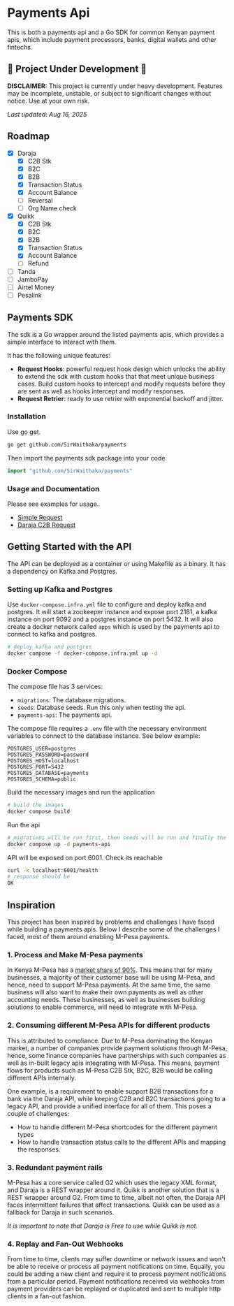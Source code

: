 # Payments Api

This is both a payments api and a Go SDK for common Kenyan payment apis, which include payment processors, banks,
digital wallets and other fintechs.

## 🚧 Project Under Development 🚧

**DISCLAIMER:** This project is currently under heavy development. Features may be incomplete, unstable, or subject to 
significant changes without notice. Use at your own risk.

_Last updated: Aug 16, 2025_

## Roadmap
- [x] Daraja
  - [x] C2B Stk
  - [x] B2C
  - [x] B2B
  - [x] Transaction Status
  - [x] Account Balance
  - [ ] Reversal
  - [ ] Org Name check
- [x] Quikk
  - [x] C2B Stk
  - [x] B2C
  - [x] B2B
  - [x] Transaction Status
  - [x] Account Balance
  - [ ] Refund
- [ ] Tanda
- [ ] JamboPay
- [ ] Airtel Money
- [ ] Pesalink

## Payments SDK
The sdk is a Go wrapper around the listed payments apis, which provides a simple interface to interact with them.

It has the following unique features:
- **Request Hooks**: powerful request hook design which unlocks the ability to extend the sdk with custom hooks that 
that meet unique business cases. Build custom hooks to intercept and modify requests before they are sent as well as hooks
intercept and modify responses.
- **Request Retrier**: ready to use retrier with exponential backoff and jitter.

### Installation
Use go get.
```bash
go get github.com/SirWaithaka/payments
```

Then import the payments sdk package into your code
```go
import "github.com/SirWaithaka/payments"
```

### Usage and Documentation
Please see examples for usage.
- [Simple Request](https://github.com/SirWaithaka/payments/blob/main/examples/simple/main.go)
- [Daraja C2B Request](https://github.com/SirWaithaka/payments/blob/main/examples/daraja/main.go)


## Getting Started with the API

The API can be deployed as a container or using Makefile as a binary. It has a dependency on Kafka and Postgres. 

### Setting up Kafka and Postgres
Use `docker-compose.infra.yml` file to configure and deploy kafka and postgres. It will start a zookeeper instance and expose
port 2181, a kafka instance on port 9092 and a postgres instance on port 5432. It will also create a docker network called
`apps` which is used by the payments api to connect to kafka and postgres.

```bash
# deploy kafka and postgres
docker compose -f docker-compose.infra.yml up -d
```

### Docker Compose
The compose file has 3 services:
- `migrations`: The database migrations.
- `seeds`: Database seeds. Run this only when testing the api.
- `payments-api`: The payments api.

The compose file requires a `.env` file with the necessary environment variables to connect to the database
instance. See below example:

```env
POSTGRES_USER=postgres
POSTGRES_PASSWORD=password
POSTGRES_HOST=localhost
POSTGRES_PORT=5432
POSTGRES_DATABASE=payments
POSTGRES_SCHEMA=public
```

Build the necessary images and run the application
```bash
# build the images
docker compose build 
```

Run the api
```bash
# migrations will be run first, then seeds will be run and finally the api will be started
docker compose up -d payments-api
```

API will be exposed on port 6001. Check its reachable
```bash
curl -k localhost:6001/health
# response should be
OK
```

## Inspiration
This project has been inspired by problems and challenges I have faced while building a payments apis. Below I describe some
of the challenges I faced, most of them around enabling M-Pesa payments.

### 1. Process and Make M-Pesa payments
In Kenya M-Pesa has a [market share of 90%](https://techweez.com/2025/07/01/kenya-goes-cashless-mobile-money-subscriptions-soar-to-45-million/).
This means that for many businesses, a majority of their customer base will be using M-Pesa, and hence, need to support
M-Pesa payments. At the same time, the same business will also want to make their own payments as well as other accounting
needs. These businesses, as well as businesses building solutions to enable commerce, will need to integrate with M-Pesa.

### 2. Consuming different M-Pesa APIs for different products
This is attributed to compliance. Due to M-Pesa dominating the Kenyan market, a number of companies provide payment solutions
through M-Pesa, hence, some finance companies have partnerships with such companies as well as in-built legacy apis 
integrating with M-Pesa. This means, payment flows for products such as M-Pesa C2B Stk, B2C, B2B would be calling different APIs internally.

One example, is a requirement to enable support B2B transactions for a bank via the Daraja API, while keeping C2B and B2C
transactions going to a legacy API, and provide a unified interface for all of them. This poses a couple of challenges:
- How to handle different M-Pesa shortcodes for the different payment types
- How to handle transaction status calls to the different APIs and mapping the responses.

### 3. Redundant payment rails
M-Pesa has a core service called G2 which uses the legacy XML format, and Daraja is a REST wrapper around it. Quikk is
another solution that is a REST wrapper around G2. From time to time, albeit not often, the Daraja API faces intermittent
failures that affect transactions. Quikk can be used as a fallback for Daraja in such scenarios.

*It is important to note that Daraja is Free to use while Quikk is not.*

### 4. Replay and Fan-Out Webhooks
From time to time, clients may suffer downtime or network issues and won't be able to receive or process all payment
notifications on time. Equally, you could be adding a new client and require it to process payment notifications from a
particular period. Payment notifications received via webhooks from payment providers can be replayed or duplicated and 
sent to multiple http clients in a fan-out fashion.


